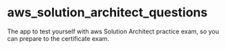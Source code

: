 # aws_solution_architect_questions
The app to test yourself with aws Solution Architect practice exam, so you can prepare to the certificate exam.
